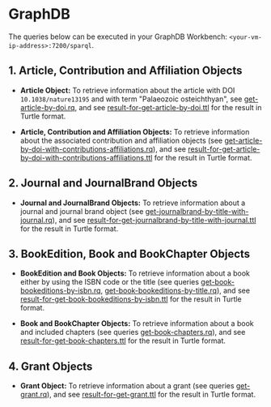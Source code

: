 # GraphDB

The queries below can be executed in your GraphDB Workbench: `<your-vm-ip-address>:7200/sparql`.

## 1. Article, Contribution and Affiliation Objects

* **Article Object:** To retrieve information about the article with DOI `10.1038/nature13195` and with term "Palaeozoic osteichthyan", see [get-article-by-doi.rq](get-article-by-doi.rq), and see [result-for-get-article-by-doi.ttl](result-for-get-article-by-doi.ttl) for the result in Turtle format.

* **Article, Contribution and Affiliation Objects:** To retrieve information about the associated contribution and affiliation objects (see [get-article-by-doi-with-contributions-affiliations.rq](get-article-by-doi-with-contributions-affiliations.rq)),
 and see [result-for-get-article-by-doi-with-contributions-affiliations.ttl](result-for-get-article-by-doi-with-contributions-affiliations.ttl) for the result in Turtle format.

## 2. Journal and JournalBrand Objects

* **Journal and JournalBrand Objects:** To retrieve information about a journal and journal brand object (see [get-journalbrand-by-title-with-journal.rq](get-journalbrand-by-title-with-journal.rq)),
 and see [result-for-get-journalbrand-by-title-with-journal.ttl](result-for-get-journalbrand-by-title-with-journal.ttl) for the result in Turtle format.

## 3. BookEdition, Book and BookChapter Objects

* **BookEdition and Book Objects:** To retrieve information about a book either by using the ISBN code or the title (see queries  [get-book-bookeditions-by-isbn.rq](get-book-bookeditions-by-isbn.rq), [get-book-bookeditions-by-title.rq](get-book-bookeditions-by-title.rq)),
  and see [result-for-get-book-bookeditions-by-isbn.ttl](result-for-get-book-bookeditions-by-isbn.ttl) for the result in Turtle format.

* **Book and BookChapter Objects:** To retrieve information about a book and included chapters (see queries  [get-book-chapters.rq](get-book-chapters.rq)),
    and see [result-for-get-book-chapters.ttl](result-for-get-book-chapters.ttl) for the result in Turtle format.

## 4. Grant Objects

* **Grant Object:** To retrieve information about a grant (see queries  [get-grant.rq](get-grant.rq)),
    and see [result-for-get-grant.ttl](result-for-get-grant.ttl) for the result in Turtle format.
